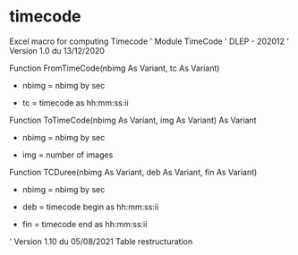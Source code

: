 # timecode
Excel macro for computing Timecode
' Module TimeCode
' DLEP - 202012
' Version 1.0 du 13/12/2020

Function FromTimeCode(nbimg As Variant, tc As Variant)

* nbimg = nbimg by sec

* tc = timecode as hh:mm:ss:ii


Function ToTimeCode(nbimg As Variant, img As Variant) As Variant

* nbimg = nbimg by sec

* img = number of images


Function TCDuree(nbimg As Variant, deb As Variant, fin As Variant)

* nbimg = nbimg by sec

* deb = timecode begin as hh:mm:ss:ii

* fin = timecode end as hh:mm:ss:ii

' Version 1.10 du 05/08/2021
Table restructuration
